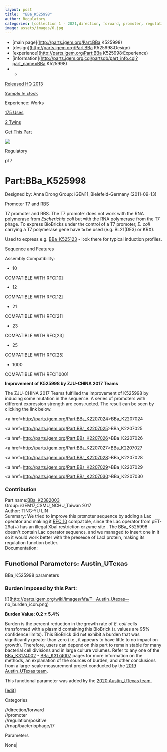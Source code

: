```yaml
---
layout: post
title:  "BBa_K525998"
author: Regulatory
categories: [collection 1 - 2021,direction, forward, promoter, regulation, positive, rnap, bacteriophage, t7] 
image: assets/images/6.jpg
---
```



  * [main page](http://parts.igem.org/Part:BBa K525998)
  * [design](http://parts.igem.org/Part:BBa K525998:Design)
  * [experience](http://parts.igem.org/Part:BBa K525998:Experience)
  * [information](http://parts.igem.org/cgi/partsdb/part_info.cgi?part_name=BBa K525998)
  *   * 

[Released HQ 2013](http://parts.igem.org/Help:Part_Status_Box)

[Sample In stock](http://parts.igem.org/Help:Part_Status_Box)

Experience: Works

[175 Uses](http://parts.igem.org/partsdb/uses.cgi?part=BBa_K525998)

[2 Twins](http://parts.igem.org/partsdb/twin_info.cgi?part=BBa_K525998)

[ Get This Part](http://parts.igem.org/partsdb/get_part.cgi?part=BBa_K525998)

![](http://parts.igem.org/images/partbypart/icon_regulatory.png)

Regulatory

pT7

# Part:BBa_K525998

Designed by: Anna Drong   Group: iGEM11_Bielefeld-Germany   (2011-09-13)

Promoter T7 and RBS

T7 promoter and RBS. The T7 promoter does not work with the RNA polymerase
from _Escherichia coli_ but with the RNA polymerase from the T7 phage. To
express BioBricks under the control of a T7 promoter, _E. coli_ carrying a T7
polymerase gene have to be used (e.g. BL21(DE3) or KRX).

Used to express e.g.
[BBa_K525123](http://parts.igem.org/wiki/index.php/Part:BBa_K525123) \- look
there for typical induction profiles.

Sequence and Features

  

Assembly Compatibility:

  * 10

COMPATIBLE WITH RFC[10]

  * 12

COMPATIBLE WITH RFC[12]

  * 21

COMPATIBLE WITH RFC[21]

  * 23

COMPATIBLE WITH RFC[23]

  * 25

COMPATIBLE WITH RFC[25]

  * 1000

COMPATIBLE WITH RFC[1000]

**Improvement of K525998 by ZJU-CHINA 2017 Teams**

The ZJU-CHINA 2017 Teams fulfilled the improvement of K525998 by inducing some
mutation in the sequence. A series of promoters with different expression
strength are constructed. The result can be seen by clicking the link below.

<a href=<http://parts.igem.org/Part:BBa_K2207024>>BBa_K2207024</a>

<a href=<http://parts.igem.org/Part:BBa_K2207025>>BBa_K2207025</a>

<a href=<http://parts.igem.org/Part:BBa_K2207026>>BBa_K2207026</a>

<a href=<http://parts.igem.org/Part:BBa_K2207027>>BBa_K2207027</a>

<a href=<http://parts.igem.org/Part:BBa_K2207028>>BBa_K2207028</a>

<a href=<http://parts.igem.org/Part:BBa_K2207029>>BBa_K2207029</a>

<a href=<http://parts.igem.org/Part:BBa_K2207030>>BBa_K2207030</a>

### Contribution

Part
name:[BBa_K2382003](http://parts.igem.org/wiki/index.php/Part:BBa_K2382003)  
Group: iGEM17_CSMU_NCHU_Taiwan 2017  
Author: TING-YU LIN  
Summary: We tried to improve this promoter sequence by adding a Lac operator
and making it [RFC 10](//tools.ietf.org/html/rfc10) compatible, since the Lac
operator from pET-29a(+) has an illegal XbaI restriction enzyme site . The
BBa_K525998 doesn't contain Lac operator sequence, and we managed to insert
one in it so it would work better with the presence of LacI protein, making
its regulation function better.  
Documentation:

  

  

## Functional Parameters: Austin_UTexas

BBa_K525998 parameters

### Burden Imposed by this Part:

![](http://parts.igem.org/wiki/images/f/fa/T--Austin_Utexas--
no_burden_icon.png)

**Burden Value: 0.2 ± 5.4%**

Burden is the percent reduction in the growth rate of _E. coli_ cells
transformed with a plasmid containing this BioBrick (± values are 95%
confidence limits). This BioBrick did not exhibit a burden that was
significantly greater than zero (i.e., it appears to have little to no impact
on growth). Therefore, users can depend on this part to remain stable for many
bacterial cell divisions and in large culture volumes. Refer to any one of the
[BBa_K3174002](http://parts.igem.org/Part:BBa_K3174002) \-
[BBa_K3174007](http://parts.igem.org/Part:BBa_K3174007) pages for more
information on the methods, an explanation of the sources of burden, and other
conclusions from a large-scale measurement project conducted by the [2019
Austin_UTexas team](http://2019.igem.org/Team:Austin_UTexas).

This functional parameter was added by the [2020 Austin_UTexas
team.](http://2020.igem.org/Team:Austin_UTexas/Contribution)

[[edit](http://parts.igem.org/partsdb/part_info.cgi?part_name=BBa_K525998)]

Categories

//direction/forward  
//promoter  
//regulation/positive  
//rnap/bacteriophage/t7

Parameters

None|

